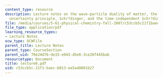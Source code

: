 ```yaml
---
content_type: resource
description: Lecture notes on the wave-particle duality of matter, the Heisenberg
  uncertainty principle, Schr?dinger, and the time-independent Schr?dinger equation.
file: /media/courses/5-61-physical-chemistry-fall-2007/c53ccb5c21f1baecb013ea5a48801b27_lecture6.pdf
file_type: application/pdf
learning_resource_types:
- Lecture Notes
ocw_type: OCWFile
parent_title: Lecture Notes
parent_type: CourseSection
parent_uid: 70e24d76-de15-e943-d5e6-3ce28f445bab
resourcetype: Document
title: lecture6.pdf
uid: c53ccb5c-21f1-baec-b013-ea5a48801b27
---
```

